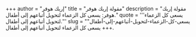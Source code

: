 +++
author = "إريك هوفر"
title = "مقولة إريك هوفر"
description = "مقولة إريك هوفر: يسعى كل الزعماء لتحويل أتباعهم إلى أطفال."
quote = '''يسعى كل الزعماء لتحويل أتباعهم إلى أطفال.'''
slug = "يسعى-كل-الزعماء-لتحويل-أتباعهم-إلى-أطفال"
+++
يسعى كل الزعماء لتحويل أتباعهم إلى أطفال.
